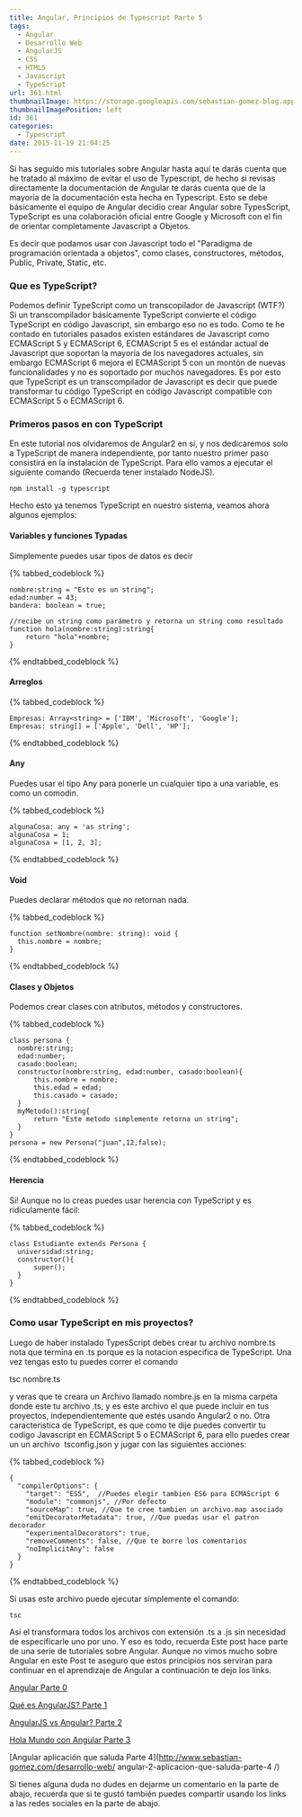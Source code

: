 ```yaml
---
title: Angular, Principios de Typescript Parte 5
tags:
  - Angular
  - Desarrollo Web
  - AngularJS
  - CSS
  - HTML5
  - Javascript
  - TypeScript
url: 361.html
thumbnailImage: https://storage.googleapis.com/sebastian-gomez-blog.appspot.com/uploads/2015/11/a1.png
thumbnailImagePosition: left
id: 361
categories:
  - Typescript
date: 2015-11-19 21:04:25
---
```


Si has seguido mis tutoriales sobre Angular hasta aquí te darás cuenta que he tratado al máximo de evitar el uso de Typescript, de hecho si revisas directamente la documentación de Angular te darás cuenta que de la mayoría de la documentación esta hecha en Typescript. Esto se debe básicamente el equipo de Angular decidio crear Angular sobre TypesScript, TypeScript es una colaboración oficial entre Google y Microsoft con el fin de orientar completamente Javascript a Objetos. 

<!-- more -->

Es decir que podamos usar con Javascript todo el "Paradigma de programación orientada a objetos", como clases, constructores, métodos, Public, Private, Static, etc.

### Que es TypeScript?

Podemos definir TypeScript como un transcopilador de Javascript (WTF?) Si un transcompilador básicamente TypeScript convierte el código TypeScript en código Javascript, sin embargo eso no es todo. Como te he contado en tutoriales pasados existen estándares de Javascript como ECMAScript 5 y ECMAScript 6, ECMAScript 5 es el estándar actual de Javascript que soportan la mayoría de los navegadores actuales, sin embargo ECMAScript 6 mejora el ECMAScript 5 con un montón de nuevas funcionalidades y no es soportado por muchos navegadores. Es por esto que TypeScript es un transcompilador de Javascript es decir que puede transformar tu código TypeScript en código Javascript compatible con ECMAScript 5 o ECMAScript 6.

### Primeros pasos en con TypeScript

En este tutorial nos olvidaremos de Angular2 en si, y nos dedicaremos solo a TypeScript de manera independiente, por tanto nuestro primer paso consistirá en la instalación de TypeScript. Para ello vamos a ejecutar el siguiente comando (Recuerda tener instalado NodeJS).

```
npm install -g typescript
```

Hecho esto ya tenemos TypeScript en nuestro sistema, veamos ahora algunos ejemplos:

#### Variables y funciones Typadas

Simplemente puedes usar tipos de datos es decir  

{% tabbed_codeblock  %}
  <!-- tab js -->
    nombre:string = "Esto es un string";
    edad:number = 43;
    bandera: boolean = true;

    //recibe un string como parámetro y retorna un string como resultado
    function hola(nombre:string):string{
        return "hola"+nombre;
    }
  <!-- endtab -->
{% endtabbed_codeblock %}

#### Arreglos

{% tabbed_codeblock  %}
  <!-- tab js -->
    Empresas: Array<string> = ['IBM', 'Microsoft', 'Google'];
    Empresas: string[] = ['Apple', 'Dell', 'HP'];
  <!-- endtab -->
{% endtabbed_codeblock %}

#### Any

Puedes usar el tipo Any para ponerle un cualquier tipo a una variable, es como un comodin.

{% tabbed_codeblock  %}
  <!-- tab js -->
    algunaCosa: any = 'as string';
    algunaCosa = 1;
    algunaCosa = [1, 2, 3];
  <!-- endtab -->
{% endtabbed_codeblock %}

#### Void

Puedes declarar métodos que no retornan nada.

{% tabbed_codeblock  %}
  <!-- tab js -->
    function setNombre(nombre: string): void {
      this.nombre = nombre;
    }
  <!-- endtab -->
{% endtabbed_codeblock %}

#### Clases y Objetos

Podemos crear clases con atributos, métodos y constructores.

{% tabbed_codeblock  %}
  <!-- tab js -->
    class persona {
      nombre:string;
      edad:number;
      casado:boolean;
      constructor(nombre:string, edad:number, casado:boolean){
          this.nombre = nombre;
          this.edad = edad;
          this.casado = casado;
      }
      myMetodo():string{
          return "Este metodo simplemente retorna un string";
      }
    }
    persona = new Persona("juan",12,false);
  <!-- endtab -->
{% endtabbed_codeblock %}

#### Herencia

Si! Aunque no lo creas puedes usar herencia con TypeScript y es ridículamente fácil:

{% tabbed_codeblock  %}
  <!-- tab js -->
    class Estudiante extends Persona {
      universidad:string;
      constructor(){
          super();
      }
    }
  <!-- endtab -->
{% endtabbed_codeblock %}

### Como usar TypeScript en mis proyectos?

Luego de haber instalado TypesScript debes crear tu archivo nombre.ts nota que termina en .ts porque es la notacion especifica de TypeScript. Una vez tengas esto tu puedes correr el comando

tsc nombre.ts

y veras que te creara un Archivo llamado nombre.js en la misma carpeta donde este tu archivo .ts, y es este archivo el que puede incluir en tus proyectos, independientemente que estés usando Angular2 o no. Otra caracteristica de TypeScript, es que como te dije puedes convertir tu codigo Javascript en ECMAScript 5 o ECMAScript 6, para ello puedes crear un un archivo  tsconfig.json y jugar con las siguientes acciones:

{% tabbed_codeblock  %}
  <!-- tab js -->    
    {
      "compilerOptions": {
        "target": "ES5",  //Puedes elegir tambien ES6 para ECMAScript 6
        "module": "commonjs", //Por defecto
        "sourceMap": true, //Que te cree tambien un archivo.map asociado
        "emitDecoratorMetadata": true, //Que puedas usar el patron decorador
        "experimentalDecorators": true, 
        "removeComments": false, //Que te borre los comentarios
        "noImplicitAny": false
      }
    }
  <!-- endtab -->
{% endtabbed_codeblock %}

Si usas este archivo puede ejecutar simplemente el comando:

```
tsc
```

Así el transformara todos los archivos con extensión .ts a .js sin necesidad de especificarle uno por uno. Y eso es todo, recuerda Este post hace parte de una serie de tutoriales sobre Angular. Aunque no vimos mucho sobre Angular en este Post te aseguro que estos principios nos serviran para continuar en el aprendizaje de Angular a continuación te dejo los links.

[Angular Parte 0](http://www.sebastian-gomez.com/desarrollo-web/introduccion-a-angularjs-parte-0/)

[Qué es AngularJS? Parte 1](http://www.sebastian-gomez.com/desarrollo-web/angular-1-vs-angular-2-parte-2/)

[AngularJS vs Angular? Parte 2](http://www.sebastian-gomez.com/desarrollo-web/angular-1-vs-angular-2-parte-2/)

[Hola Mundo con Angular Parte 3](http://www.sebastian-gomez.com/desarrollo-web/angular-2-con-javascript-hola-mundo-parte-3/)

[Angular aplicación que saluda Parte 4](http://www.sebastian-gomez.com/desarrollo-web/ angular-2-aplicacion-que-saluda-parte-4 /)

Si tienes alguna duda no dudes en dejarme un comentario en la parte de abajo, recuerda que si te gustó también puedes compartir usando los links a las redes sociales en la parte de abajo.